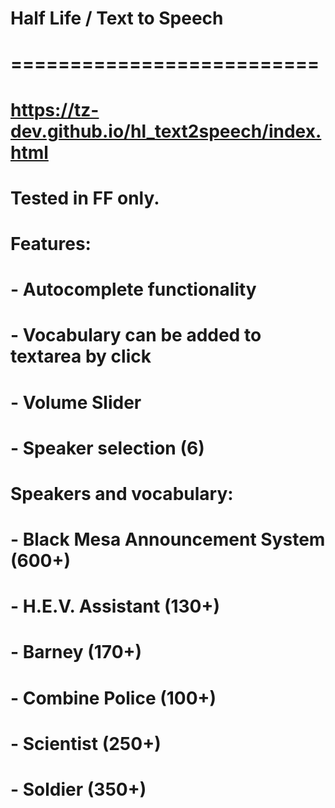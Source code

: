 # Half Life / Text to Speech
# ==========================
# 
# https://tz-dev.github.io/hl_text2speech/index.html
# 
# Tested in FF only.
# 
# Features:
#  - Autocomplete functionality
#  - Vocabulary can be added to textarea by click
#  - Volume Slider
#  - Speaker selection (6)
# 
# Speakers and vocabulary:
# - Black Mesa Announcement System (600+)
# - H.E.V. Assistant (130+)
# - Barney (170+)
# - Combine Police (100+)
# - Scientist (250+)
# - Soldier (350+)
